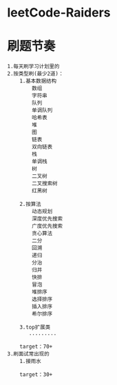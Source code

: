# leetCode-Raiders
# 刷题节奏
    1.每天刷学习计划里的
    2.按类型刷(最少2道)：
        1.基本数据结构
            数组
            字符串
            队列
            单调队列
            哈希表                      
            堆
            图
            链表
            双向链表  
            栈
            单调栈
            树
            二叉树
            二叉搜索树 
            红黑树
                                
        2.按算法
            动态规划
            深度优先搜索
            广度优先搜索
            贪心算法
            二分
            回溯
            递归
            分治
            归并
            快排
            冒泡
            堆排序
            选择排序
            插入排序
            希尔排序
              
        3.top扩展类
           .........
           
        target：70+     
    3.刷面试常出现的
        1.接雨水
        
        target：30+        
              